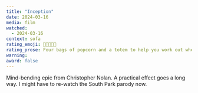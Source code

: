```yaml
---
title: "Inception"
date: 2024-03-16
media: film
watched:
  - 2024-03-16
context: sofa
rating_emoji: 🍿🍿🍿🍿💎
rating_prose: Four bags of popcorn and a totem to help you work out where the heck you are!
warning:
award: false
---
```


Mind-bending epic from Christopher Nolan. A practical effect goes a long way. I might have to re-watch the South Park parody now.
